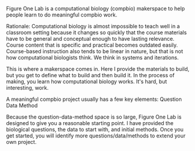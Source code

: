 Figure One Lab is a computational biology (compbio) makerspace to help people learn to do meaningful compbio work.

Rationale:
Computational biology is almost impossible to teach well in a classroom setting because it changes so quickly that the course materials have to be general and conceptual enough to have lasting relevance. Course content that is specific and practical becomes outdated easily. Course-based instruction also tends to be linear in nature, but that is not how computational biologists think. We think in systems and iterations.

This is where a makerspace comes in. Here I provide the materials to build, but you get to define what to build and then build it. In the process of making, you learn how computational biology works. It's hard, but interesting, work.

A meaningful compbio project usually has a few key elements:
Question
Data
Method

Because the question-data-method space is so large, Figure One Lab is designed to give you a reasonable starting point. I have provided the biological questions, the data to start with, and initial methods. Once you get started, you will identify more questions/data/methods to extend your own project.
